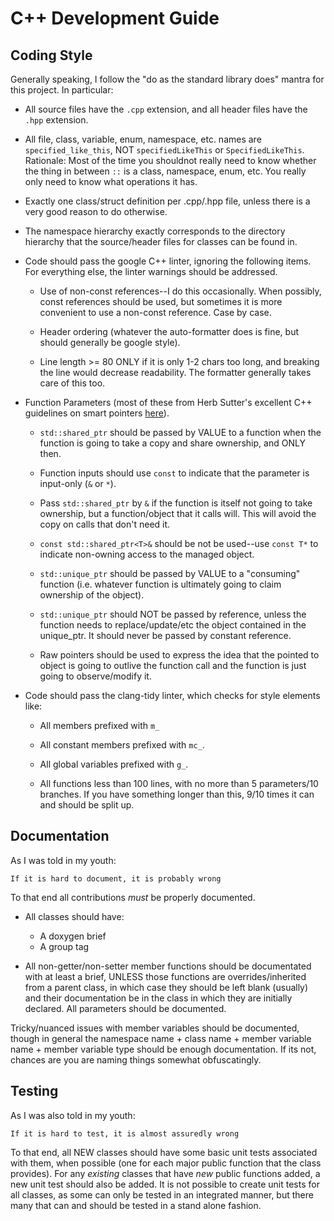 # C++ Development Guide

## Coding Style

Generally speaking, I follow the "do as the standard library does" mantra for
this project. In particular:

- All source files have the `.cpp` extension, and all header files have the
  `.hpp` extension.

- All file, class, variable, enum, namespace, etc. names are
  `specified_like_this`, NOT `specifiedLikeThis` or
  `SpecifiedLikeThis`. Rationale: Most of the time you shouldnot really need to
  know whether the thing in between `::` is a class, namespace, enum, etc. You
  really only need to know what operations it has.

- Exactly one class/struct definition per .cpp/.hpp file, unless there is a very
  good reason to do otherwise.

- The namespace hierarchy exactly corresponds to the directory hierarchy that
  the source/header files for classes can be found in.

- Code should pass the google C++ linter, ignoring the following items. For
  everything else, the linter warnings should be addressed.

  - Use of non-const references--I do this occasionally. When possibly, const
    references should be used, but sometimes it is more convenient to use a
    non-const reference. Case by case.

  - Header ordering (whatever the auto-formatter does is fine, but should
    generally be google style).

  - Line length >= 80 ONLY if it is only 1-2 chars too long, and breaking the
    line would decrease readability. The formatter generally takes care of this
    too.

- Function Parameters (most of these from Herb Sutter's excellent C++ guidelines
  on smart pointers
  [here](https://herbsutter.com/2013/05/29/gotw-89-solution-smart-pointers/)). 

  - `std::shared_ptr` should be passed by VALUE to a function when the function
    is going to take a copy and share ownership, and ONLY then.

  - Function inputs should use `const` to indicate that the parameter is
    input-only (`&` or `*`).

  - Pass `std::shared_ptr` by `&` if the function is itself not going to take
    ownership, but a function/object that it calls will. This will avoid the
    copy on calls that don't need it.

  - `const std::shared_ptr<T>&` should be not be used--use `const T*` to
      indicate non-owning access to the managed object.

  - `std::unique_ptr` should be passed by VALUE to a "consuming" function
    (i.e. whatever function is ultimately going to claim ownership of the
    object).

  - `std::unique_ptr` should NOT be passed by reference, unless the function
    needs to replace/update/etc the object contained in the unique_ptr. It
    should never be passed by constant reference.

  - Raw pointers should be used to express the idea that the pointed to object
    is going to outlive the function call and the function is just going to
    observe/modify it.

- Code should pass the clang-tidy linter, which checks for style elements like:

  - All members prefixed with `m_`

  - All constant members prefixed with `mc_`.

  - All global variables prefixed with `g_`.

  - All functions less than 100 lines, with no more than 5 parameters/10
    branches. If you have something longer than this, 9/10 times it can and
    should be split up.

## Documentation

As I was told in my youth:

`If it is hard to document, it is probably wrong`

To that end all contributions *must* be properly documented.

- All classes should have:

    - A doxygen brief
    - A group tag

- All non-getter/non-setter member functions should be documentated with at
  least a brief, UNLESS those functions are overrides/inherited from a parent
  class, in which case they should be left blank (usually) and their
  documentation be in the class in which they are initially declared. All
  parameters should be documented.

Tricky/nuanced issues with member variables should be documented, though in
general the namespace name + class name + member variable name + member variable
type should be enough documentation. If its not, chances are you are naming
things somewhat obfuscatingly.

## Testing

As I was also told in my youth:

`If it is hard to test, it is almost assuredly wrong`

To that end, all NEW classes should have some basic unit tests associated with
them, when possible (one for each major public function that the class
provides). For any *existing* classes that have *new* public functions added, a
new unit test should also be added. It is not possible to create unit tests for
all classes, as some can only be tested in an integrated manner, but there many
that can and should be tested in a stand alone fashion.
